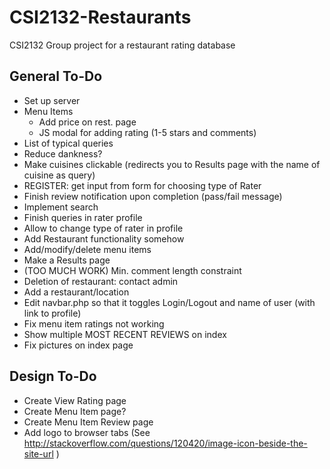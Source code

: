 # CSI2132-Restaurants
CSI2132 Group project for a restaurant rating database

## General To-Do
- Set up server
- Menu Items
  * Add price on rest. page
  * JS modal for adding rating (1-5 stars and comments)
- List of typical queries
- Reduce dankness?
- Make cuisines clickable (redirects you to Results page with the name of cuisine as query)
- REGISTER: get input from form for choosing type of Rater
- Finish review notification upon completion (pass/fail message)
- Implement search
- Finish queries in rater profile
- Allow to change type of rater in profile
- Add Restaurant functionality somehow
- Add/modify/delete menu items
- Make a Results page
- (TOO MUCH WORK) Min. comment length constraint
- Deletion of restaurant: contact admin
- Add a restaurant/location
- Edit navbar.php so that it toggles Login/Logout and name of user (with link to profile)
- Fix menu item ratings not working
- Show multiple MOST RECENT REVIEWS on index
- Fix pictures on index page


## Design To-Do
- Create View Rating page
- Create Menu Item page?
- Create Menu Item Review page
- Add logo to browser tabs (See http://stackoverflow.com/questions/120420/image-icon-beside-the-site-url )